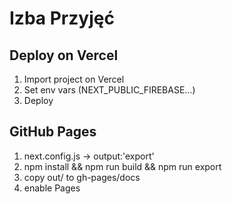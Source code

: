 # Izba Przyjęć

## Deploy on Vercel
1. Import project on Vercel
2. Set env vars (NEXT_PUBLIC_FIREBASE...)
3. Deploy

## GitHub Pages
1. next.config.js -> output:'export'
2. npm install && npm run build && npm run export
3. copy out/ to gh-pages/docs
4. enable Pages
